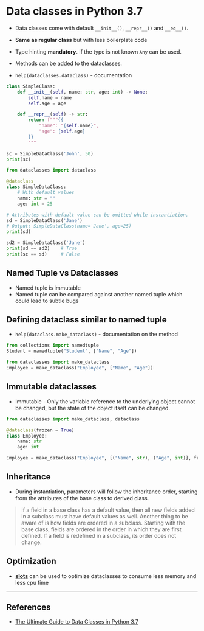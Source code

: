 # Data classes in Python 3.7

* Data classes come with default `__init__()`, `__repr__()` and `__eq__()`.

* **Same as regular class** but with less boilerplate code

* Type hinting **mandatory**. If the type is not known `Any` can be used.

* Methods can be added to the dataclasses.

* `help(dataclasses.dataclass)` - documentation

```Python
class SimpleClass:
    def __init__(self, name: str, age: int) -> None:
        self.name = name
        self.age = age

    def __repr__(self) -> str:
        return f"""{{
            "name": "{self.name}",
            "age": {self.age}
        }}
        """

sc = SimpleDataClass('John', 50)
print(sc)

from dataclasses import dataclass

@dataclass
class SimpleDataClass:
    # With default values
    name: str = ""
    age: int = 25

# Attributes with default value can be omitted while instantiation.
sd = SimpleDataClass('Jane')
# Output: SimpleDataClass(name='Jane', age=25)
print(sd)

sd2 = SimpleDataClass('Jane')
print(sd == sd2)    # True
print(sc == sd)     # False
```

## Named Tuple vs Dataclasses

* Named tuple is immutable
* Named tuple can be compared against another named tuple which could lead to subtle bugs

## Defining dataclass similar to named tuple

* `help(dataclass.make_dataclass)` - documentation on the method

```Python
from collections import namedtuple
Student = namedtuple("Student", ["Name", "Age"])

from dataclasses import make_dataclass
Employee = make_dataclass("Employee", ["Name", "Age"])
```

## Immutable dataclasses

* Immutable - Only the variable reference to the underlying object cannot be changed, but the state of the object itself can be changed.

```Python
from dataclasses import make_dataclass, dataclass

@dataclass(frozen = True)
class Employee:
    name: str
    age: int

Employee = make_dataclass("Employee", [("Name", str), ("Age", int)], frozen= True)
```

## Inheritance

* During instantiation, parameters will follow the inheritance order, starting from the attributes of the base class to derived class.

> If a field in a base class has a default value, then all new fields added in a subclass must have default values as well.
> Another thing to be aware of is how fields are ordered in a subclass. Starting with the base class, fields are ordered in the order in which they are first defined. If a field is redefined in a subclass, its order does not change.

## Optimization

* [**slots**](slots_in_python.md) can be used to optimize dataclasses to consume less memory and less cpu time

---

## References

* [The Ultimate Guide to Data Classes in Python 3.7](https://realpython.com/python-data-classes/)

